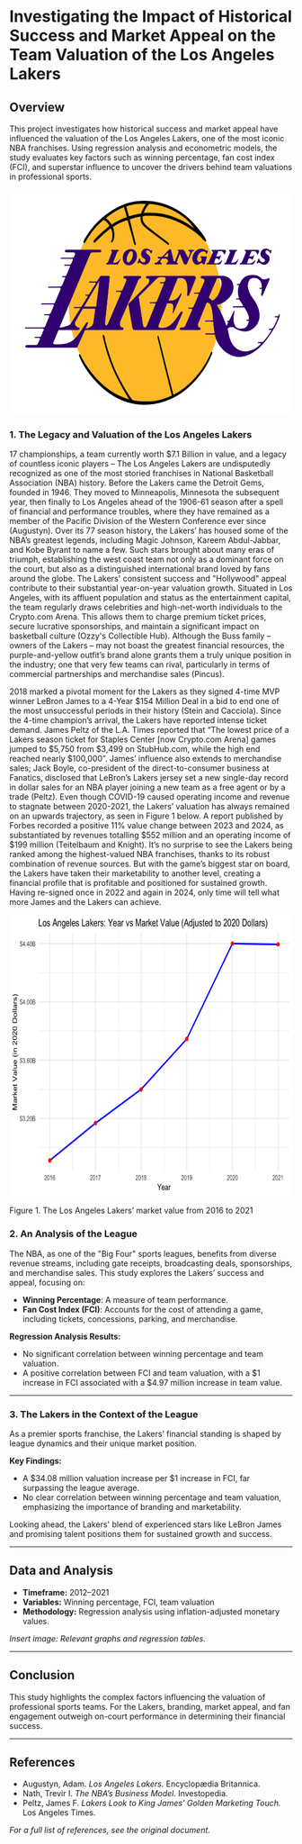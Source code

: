 # Investigating the Impact of Historical Success and Market Appeal on the Team Valuation of the Los Angeles Lakers

## Overview

This project investigates how historical success and market appeal have influenced the valuation of the Los Angeles Lakers, one of the most iconic NBA franchises. Using regression analysis and econometric models, the study evaluates key factors such as winning percentage, fan cost index (FCI), and superstar influence to uncover the drivers behind team valuations in professional sports.

<img src="lakers.png" alt="Lakers" width="600" height="400">


### 1. The Legacy and Valuation of the Los Angeles Lakers

17 championships, a team currently worth $7.1 Billion in value, and a legacy of countless iconic players – The Los Angeles Lakers are undisputedly recognized as one of the most storied franchises in National Basketball Association (NBA) history. Before the Lakers came the Detroit Gems, founded in 1946. They moved to Minneapolis, Minnesota the subsequent year, then finally to Los Angeles ahead of the 1906-61 season after a spell of financial and performance troubles, where they have remained as a member of the Pacific Division of the Western Conference ever since (Augustyn). Over its 77 season history, the Lakers’ has housed some of the NBA’s greatest legends, including Magic Johnson, Kareem Abdul-Jabbar, and Kobe Byrant to name a few. Such stars brought about many eras of triumph, establishing the west coast team not only as a dominant force on the court, but also as a distinguished international brand loved by fans around the globe.
The Lakers' consistent success and "Hollywood" appeal contribute to their substantial year-on-year valuation growth. Situated in Los Angeles, with its affluent population and status as the entertainment capital, the team regularly draws celebrities and high-net-worth individuals to the Crypto.com Arena. This allows them to charge premium ticket prices, secure lucrative sponsorships, and maintain a significant impact on basketball culture (Ozzy's Collectible Hub). Although the Buss family – owners of the Lakers – may not boast the greatest financial resources, the purple-and-yellow outfit’s brand alone grants them a truly unique position in the industry; one that very few teams can rival, particularly in terms of commercial partnerships and merchandise sales (Pincus).

2018 marked a pivotal moment for the Lakers as they signed 4-time MVP winner LeBron James to a 4-Year $154 Million Deal in a bid to end one of the most unsuccessful periods in their history (Stein and Cacciola). Since the 4-time champion’s arrival, the Lakers have reported intense ticket demand. James Peltz of the L.A. Times reported that “The lowest price of a Lakers season ticket for Staples Center [now Crypto.com Arena] games jumped to $5,750 from $3,499 on StubHub.com, while the high end reached nearly $100,000”. James’ influence also extends to merchandise sales; Jack Boyle, co-president of the direct-to-consumer business at Fanatics, disclosed that LeBron’s Lakers jersey set a new single-day record in dollar sales for an NBA player joining a new team as a free agent or by a trade (Peltz). Even though COVID-19 caused operating income and revenue to stagnate between 2020-2021, the Lakers’ valuation has always remained on an upwards trajectory, as seen in Figure 1 below. A report published by Forbes recorded a positive 11% value change between 2023 and 2024, as substantiated by revenues totalling $552 million and an operating income of $199 million (Teitelbaum and Knight). It’s no surprise to see the Lakers being ranked among the highest-valued NBA franchises, thanks to its robust combination of revenue sources. But with the game’s biggest star on board, the Lakers have taken their marketability to another level, creating a financial profile that is profitable and positioned for sustained growth. Having re-signed once in 2022 and again in 2024, only time will tell what more James and the Lakers can achieve. 

<img src="Rplot-1.png" alt="Lakers" width="600" height="500">

Figure 1. The Los Angeles Lakers’ market value from 2016 to 2021


### 2. An Analysis of the League

The NBA, as one of the "Big Four" sports leagues, benefits from diverse revenue streams, including gate receipts, broadcasting deals, sponsorships, and merchandise sales. This study explores the Lakers’ success and appeal, focusing on:

- **Winning Percentage**: A measure of team performance.
- **Fan Cost Index (FCI)**: Accounts for the cost of attending a game, including tickets, concessions, parking, and merchandise.

**Regression Analysis Results:**
- No significant correlation between winning percentage and team valuation.
- A positive correlation between FCI and team valuation, with a $1 increase in FCI associated with a $4.97 million increase in team value.

---

### 3. The Lakers in the Context of the League

As a premier sports franchise, the Lakers’ financial standing is shaped by league dynamics and their unique market position.

**Key Findings:**
- A $34.08 million valuation increase per $1 increase in FCI, far surpassing the league average.
- No clear correlation between winning percentage and team valuation, emphasizing the importance of branding and marketability.

Looking ahead, the Lakers' blend of experienced stars like LeBron James and promising talent positions them for sustained growth and success.

---

## Data and Analysis

- **Timeframe:** 2012–2021
- **Variables:** Winning percentage, FCI, team valuation
- **Methodology:** Regression analysis using inflation-adjusted monetary values.

*Insert image: Relevant graphs and regression tables.*

---

## Conclusion

This study highlights the complex factors influencing the valuation of professional sports teams. For the Lakers, branding, market appeal, and fan engagement outweigh on-court performance in determining their financial success.

---

## References

- Augustyn, Adam. *Los Angeles Lakers.* Encyclopædia Britannica.
- Nath, Trevir I. *The NBA’s Business Model.* Investopedia.
- Peltz, James F. *Lakers Look to King James’ Golden Marketing Touch.* Los Angeles Times.

*For a full list of references, see the original document.*

